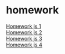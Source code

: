 # homework
[Homework js 1]( https://kbartkko.github.io/genius-homework-js-1/)<br>
[Homework js 2]( https://kbartkko.github.io/genius-homework-js-2/)<br>
[Homework js 3]( https://kbartkko.github.io/genius-homework-js-3/)<br>
[Homework js 4]( https://kbartkko.github.io/genius-homework-js-4/)<br>

